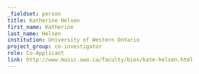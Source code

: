 ```yaml
---
_fieldset: person
title: Katherine Helsen
first_name: Katherine
last_name: Helsen
institution: University of Western Ontario
project_group: co-investigator
role: Co-Applicant
link: http://www.music.uwo.ca/faculty/bios/kate-helsen.html
---
```

